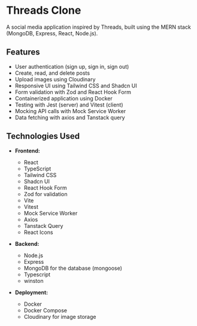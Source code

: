 # Threads Clone

A social media application inspired by Threads, built using the MERN stack (MongoDB, Express, React, Node.js).

## Features

- User authentication (sign up, sign in, sign out)
- Create, read, and delete posts
- Upload images using Cloudinary
- Responsive UI using Tailwind CSS and Shadcn UI
- Form validation with Zod and React Hook Form
- Containerized application using Docker
- Testing with Jest (server) and Vitest (client)
- Mocking API calls with Mock Service Worker
- Data fetching with axios and Tanstack query

## Technologies Used

- **Frontend:**

  - React
  - TypeScript
  - Tailwind CSS
  - Shadcn UI
  - React Hook Form
  - Zod for validation
  - Vite
  - Vitest
  - Mock Service Worker
  - Axios
  - Tanstack Query
  - React Icons

- **Backend:**

  - Node.js
  - Express
  - MongoDB for the database (mongoose)
  - Typescript
  - winston

- **Deployment:**
  - Docker
  - Docker Compose
  - Cloudinary for image storage

